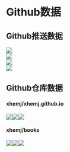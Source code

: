 # Github数据
## Github推送数据
![](https://ghchart.rshah.org/xhemj.svg)</br>
![](https://img.shields.io/github/last-commit/xhemj/books?style=flat-square)</br>
![](https://img.shields.io/github/commit-activity/y/xhemj/books?style=flat-square)</br>
![](https://img.shields.io/github/commit-activity/m/xhemj/books?style=flat-square)</br>
## Github仓库数据
#### xhemj/xhemj.github.io
![](https://img.shields.io/github/stars/xhemj/xhemj.github.io?style=flat-square)![](https://img.shields.io/github/forks/xhemj/xhemj.github.io?style=flat-square)![](https://img.shields.io/github/watchers/xhemj/xhemj.github.io?style=flat-square)
#### xhemj/books
![](https://img.shields.io/github/stars/xhemj/books?style=flat-square)![](https://img.shields.io/github/forks/xhemj/books?style=flat-square)![](https://img.shields.io/github/watchers/xhemj/books?style=flat-square)
